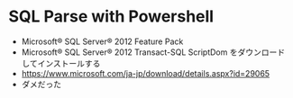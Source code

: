 # SQL Parse with Powershell

- Microsoft® SQL Server® 2012 Feature Pack
- Microsoft® SQL Server® 2012 Transact-SQL ScriptDom
  をダウンロードしてインストールする
- https://www.microsoft.com/ja-jp/download/details.aspx?id=29065
- ダメだった


